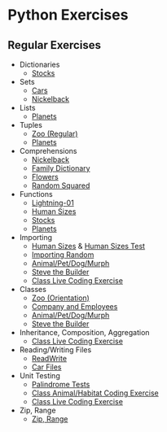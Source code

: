 # Python Exercises

## Regular Exercises

* Dictionaries 
  * [Stocks](./Regular/stocks.py)
* Sets
  * [Cars](./Regular/cars.py)
  * [Nickelback](./Regular/nickelback.py)
* Lists
  * [Planets](./Regular/planets.py)
* Tuples
  * [Zoo (Regular)]('./Regular/zoo.py)
  * [Planets](./Regular/planets.py)
* Comprehensions
  * [Nickelback](./Regular/nickelback.py)
  * [Family Dictionary](./Regular/family_dict.py)
  * [Flowers](./Orientation/flowers.py)
  * [Random Squared](./Regular/random_squared.py)
* Functions
  * [Lightning-01](./Lightning/lightning-01.py)
  * [Human Sizes](./Orientation/humansizes.py)
  * [Stocks](./Regular/stocks.py)
  * [Planets](./Regular/planets.py)
* Importing
  * [Human Sizes](./Orientation/humansizes.py) & [Human Sizes Test](./Orientation/humansizesTest.py)
  * [Importing Random](./Regular/random_squared.py)
  * [Animal/Pet/Dog/Murph](./Lightning/JoeIsAwesome/main.py)
  * [Steve the Builder](./Lightning/SteveBuilding/)
  * [Class Live Coding Exercise](./Regular/test_animals_live_coding/)
* Classes
  * [Zoo (Orientation)](./Orientation/zoo.py)
  * [Company and Employees](./Regular/employees.py)
  * [Animal/Pet/Dog/Murph](./Lightning/JoeIsAwesome/main.py)
  * [Steve the Builder](./Lightning/SteveBuilding/)
* Inheritance, Composition, Aggregation
  * [Class Live Coding Exercise](./Regular/test_animals_live_coding/)
* Reading/Writing Files
  * [ReadWrite](./Lightning/ReadWrite/)
  * [Car Files](./Regular/ReadWriteCars)
* Unit Testing
  * [Palindrome Tests](./Lightning/JoeTest/)
  * [Class Animal/Habitat Coding Exercise](./Lightning/ClassAnimalTesting1)
  * [Class Live Coding Exercise](./Regular/test_animals_live_coding/)
* Zip, Range
  * [Zip, Range](./Lightning/lightning-01.py)